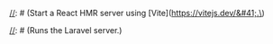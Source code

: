 [//]: # ()
[//]: # (# Glass - Real Estate App)

[//]: # (## Setup Steps)

[//]: # (1. Run `composer install` and `npm install` commands. Installs PHP & JS dependencies)

[//]: # (2. Start a MySQL server)

[//]: # (3. Create a `.env` file in the root directory following the `.env.example` file)

[//]: # (	- This env file will contain both backend & frontend vars)

[//]: # (4. Run `php artisan migrate` - Creates database table structure)

[//]: # (5. Run `php artisan db:seed` - Fills database with seeder data)

[//]: # (6. `php artisan serve` - Starts the Laravel server &#40;http://127.0.0.1:8000&#41;)

[//]: # (7. `npm run dev` - Starts [React HMR]&#40;https://vitejs.dev/guide/features.html#hot-module-replacement&#41; &#40;hot reload&#41; server.  &#40;http://127.0.0.1:5173&#41;)

[//]: # (	- When the HMR &#40;hot module replacement&#41; React server is running, changes is the frontend code will be instantly reflected in the Laravel server, without the need to reload the page. This is helpful when developing.)

[//]: # (	- If the HMR is **not** running, the Laravel server will use the compiled frontend code, located in `/public/build`, which is also used for production.)

[//]: # ()
[//]: # (## Available Scripts &#40;JS&#41;)

[//]: # ()
[//]: # (### `npm run dev`)

[//]: # ()
[//]: # (Start a React HMR server using [Vite]&#40;https://vitejs.dev/&#41;.\)

[//]: # (Open [http://localhost:5173]&#40;http://localhost:5173&#41; to view it in the browser.)

[//]: # ()
[//]: # (### `npm run start-laravel`)

[//]: # ()
[//]: # (Runs the Laravel server.\)

[//]: # (The server will run on [http://localhost:8000]&#40;http://localhost:8000&#41;.)

[//]: # (You will see any server errors in the console.)

[//]: # ()
[//]: # (### `npm run build`)

[//]: # ()
[//]: # (Builds the app for production to the `public` folder. This build will be used by the `app.blade.php` view.)

[//]: # (It correctly bundles React in production mode and optimizes the build for the best performance.)

[//]: # ()
[//]: # (Your app is ready to be deployed! :&#41;)
